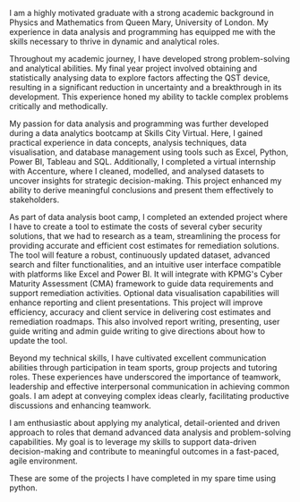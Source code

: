 I am a highly motivated graduate with a strong academic background in Physics and Mathematics from Queen Mary, University of London. My experience in data analysis and programming has equipped me with the skills necessary to thrive in dynamic and analytical roles.

Throughout my academic journey, I have developed strong problem-solving and analytical abilities. My final year project involved obtaining and statistically analysing data to explore factors affecting the QST device, resulting in a significant reduction in uncertainty and a breakthrough in its development. This experience honed my ability to tackle complex problems critically and methodically.

My passion for data analysis and programming was further developed during a data analytics bootcamp at Skills City Virtual. Here, I gained practical experience in data concepts, analysis techniques, data visualisation, and database management using tools such as Excel, Python, Power BI, Tableau and SQL. Additionally, I completed a virtual internship with Accenture, where I cleaned, modelled, and analysed datasets to uncover insights for strategic decision-making. This project enhanced my ability to derive meaningful conclusions and present them effectively to stakeholders.

As part of data analysis boot camp, I completed an extended project where I have to create a tool to estimate the costs of several cyber security solutions, that we had to research as a team, streamlining the process for providing accurate and efficient cost estimates for remediation solutions. The tool will feature a robust, continuously updated dataset, advanced search and filter functionalities, and an intuitive user interface compatible with platforms like Excel and Power BI. It will integrate with KPMG's Cyber Maturity Assessment (CMA) framework to guide data requirements and support remediation activities. Optional data visualisation capabilities will enhance reporting and client presentations. This project will improve efficiency, accuracy and client service in delivering cost estimates and remediation roadmaps. This also involved report writing, presenting, user guide writing and admin guide writing to give directions about how to update the tool.

Beyond my technical skills, I have cultivated excellent communication abilities through participation in team sports, group projects and tutoring roles. These experiences have underscored the importance of teamwork, leadership and effective interpersonal communication in achieving common goals. I am adept at conveying complex ideas clearly, facilitating productive discussions and enhancing teamwork.

I am enthusiastic about applying my analytical, detail-oriented and driven approach to roles that demand advanced data analysis and problem-solving capabilities. My goal is to leverage my skills to support data-driven decision-making and contribute to meaningful outcomes in a fast-paced, agile environment.

These are some of the projects I have completed in my spare time using python.

